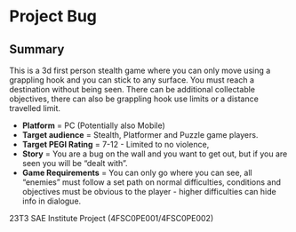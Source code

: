 # Project Bug
## Summary
This is a 3d first person stealth game where you can only move using a grappling hook and you can stick to any surface. 
You must reach a destination without being seen.
There can be additional collectable objectives, there can also be grappling hook use limits or a distance travelled limit.
- **Platform** = PC (Potentially also Mobile)
- **Target audience** = Stealth, Platformer and Puzzle game players.
- **Target PEGI Rating** = 7-12 - Limited to no violence, 
- **Story** = You are a bug on the wall and you want to get out, but if you are seen you will be “dealt with”.
- **Game Requirements** = You can only go where you can see, all “enemies” must follow a set path on normal difficulties, conditions and objectives must be obvious to the player - higher difficulties can hide info in dialogue.

23T3 SAE Institute Project (4FSC0PE001/4FSC0PE002)
